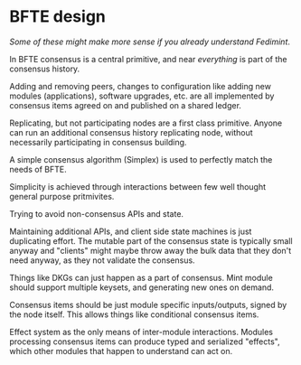 # BFTE design

*Some of these might make more sense if you already understand Fedimint*.

In BFTE consensus is a central primitive, and near *everything* is part of the consensus history.

Adding and removing peers, changes to configuration like adding new modules
(applications), software upgrades, etc. are all implemented by consensus items agreed on
and published on a shared ledger.

Replicating, but not participating nodes are a first class primitive.
Anyone can run an additional consensus history replicating node, without necessarily participating
in consensus building.

A simple consensus algorithm (Simplex) is used to perfectly match
the needs of BFTE.

Simplicity is achieved through interactions between few well
thought general purpose pritmivites.

Trying to avoid non-consensus APIs and state.

Maintaining additional APIs, and client side state machines is just duplicating effort.
The mutable part of the consensus state is typically small anyway and
"clients" might maybe throw away the bulk data that they don't need anyway,
as they not validate the consensus.

Things like DKGs can just happen as a part of consensus. Mint module should support
multiple keysets, and generating new ones on demand.

Consensus items should be just module specific inputs/outputs, signed by the
node itself. This allows things like conditional consensus items.

Effect system as the only means of inter-module interactions. Modules processing consensus
items can produce typed and serialized "effects", which other modules that happen to understand
can act on.

